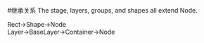 #继承关系
The stage, layers, groups, and shapes all extend Node.     

Rect->Shape->Node  
Layer->BaseLayer->Container->Node